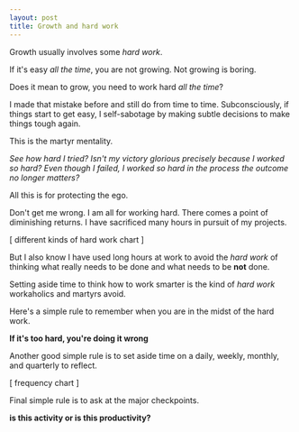 ```yaml
---
layout: post
title: Growth and hard work
---
```


Growth usually involves some *hard work*.

If it's easy *all the time*, you are not growing. Not growing is boring.

Does it mean to grow, you need to work hard *all the time*?

I made that mistake before and still do from time to time. Subconsciously, if things start to get easy, I self-sabotage by making subtle decisions to make things tough again. 

This is the martyr mentality. 

*See how hard I tried? Isn't my victory glorious precisely because I worked so hard? Even though I failed, I worked so hard in the process the outcome no longer matters?*

All this is for protecting the ego.

Don't get me wrong. I am all for working hard. There comes a point of diminishing returns. I have sacrificed many hours in pursuit of my projects.

[ different kinds of hard work chart ]

But I also know I have used long hours at work to avoid the *hard work* of thinking what really needs to be done and what needs to be **not** done.

Setting aside time to think how to work smarter is the kind of *hard work* workaholics and martyrs avoid.

Here's a simple rule to remember when you are in the midst of the hard work. 

**If it's too hard, you're doing it wrong**

Another good simple rule is to set aside time on a daily, weekly, monthly, and quarterly to reflect.

[ frequency chart ]

Final simple rule is to ask at the major checkpoints.

**is this activity or is this productivity?**
